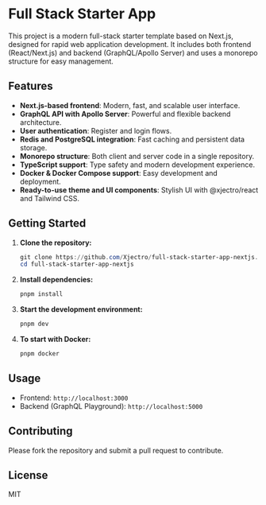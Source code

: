# Full Stack Starter App

This project is a modern full-stack starter template based on Next.js, designed for rapid web application development. It includes both frontend (React/Next.js) and backend (GraphQL/Apollo Server) and uses a monorepo structure for easy management.

## Features

- **Next.js-based frontend**: Modern, fast, and scalable user interface.
- **GraphQL API with Apollo Server**: Powerful and flexible backend architecture.
- **User authentication**: Register and login flows.
- **Redis and PostgreSQL integration**: Fast caching and persistent data storage.
- **Monorepo structure**: Both client and server code in a single repository.
- **TypeScript support**: Type safety and modern development experience.
- **Docker & Docker Compose support**: Easy development and deployment.
- **Ready-to-use theme and UI components**: Stylish UI with @xjectro/react and Tailwind CSS.

## Getting Started

1. **Clone the repository:**
   ```powershell
   git clone https://github.com/Xjectro/full-stack-starter-app-nextjs.git
   cd full-stack-starter-app-nextjs
   ```
2. **Install dependencies:**
   ```powershell
   pnpm install
   ```
3. **Start the development environment:**
   ```powershell
   pnpm dev
   ```
4. **To start with Docker:**
   ```powershell
   pnpm docker
   ```

## Usage

- Frontend: `http://localhost:3000`
- Backend (GraphQL Playground): `http://localhost:5000`

## Contributing

Please fork the repository and submit a pull request to contribute.

## License

MIT
